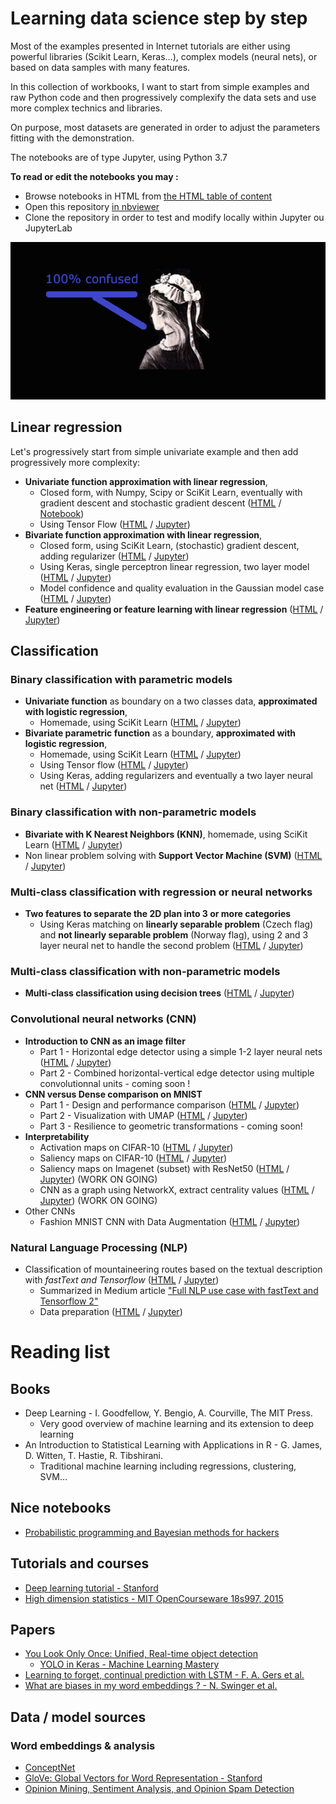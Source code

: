# Learning data science step by step

Most of the examples presented in Internet tutorials are either using powerful libraries (Scikit Learn, Keras...), complex models (neural nets), or based on data samples with many features.

In this collection of workbooks, I want to start from simple examples and raw Python code and then progressively complexify the data sets and use more complex technics and libraries.

On purpose, most datasets are generated in order to adjust the parameters fitting with the demonstration.

The notebooks are of type Jupyter, using Python 3.7

__To read or edit the notebooks you may :__
- Browse notebooks in HTML from [the HTML table of content](https://tonio73.github.io/data-science/)
- Open this repository [in nbviewer](https://nbviewer.jupyter.org/github/tonio73/data-science/tree/master/)
- Clone the repository in order to test and modify locally within Jupyter ou JupyterLab

![Do not get confused](assets/Confused_640.png)

## Linear regression

Let's progressively start from simple univariate example and then add progressively more complexity:
- __Univariate function approximation with linear regression__, 
  - Closed form, with Numpy, Scipy or SciKit Learn, eventually with gradient descent and stochastic gradient descent ([HTML](linear/LinearRegressionUnivariate.html) / [Notebook](linear/LinearRegressionUnivariate.ipynb))
  - Using Tensor Flow ([HTML](linear/LinearRegressionUnivariate-TensorFlow.html) / [Jupyter](linear/LinearRegressionUnivariate-TensorFlow.ipynb))
- __Bivariate function approximation with linear regression__, 
  - Closed form, using SciKit Learn, (stochastic) gradient descent, adding regularizer ([HTML](linear/LinearRegressionBivariate.html) / [Jupyter](linear/LinearRegressionBivariate.ipynb))
  - Using Keras, single perceptron linear regression, two layer model ([HTML](linear/LinearRegressionBivariate-Keras.html) / [Jupyter](linear/LinearRegressionBivariate-Keras.ipynb)) 
  - Model confidence and quality evaluation in the Gaussian model case ([HTML](linear/LinearRegressionBivariateQuality.html) / [Jupyter](linear/LinearRegressionBivariateQuality.ipynb))
- __Feature engineering or feature learning with linear regression__ ([HTML](linear/LinearRegressionFeatureEngineering-Keras.html) / [Jupyter](linear/LinearRegressionFeatureEngineering-Keras.ipynb))

## Classification

### Binary classification with parametric models

- __Univariate function__ as boundary on a two classes data, __approximated with logistic regression__, 
  - Homemade, using SciKit Learn ([HTML](classification/ClassificationContinuousSingleFeature.html) / [Jupyter](classification/ClassificationContinuousSingleFeature.ipynb))
- __Bivariate parametric function__ as a boundary, __approximated with logistic regression__, 
  - Homemade, using SciKit Learn ([HTML](classification/ClassificationContinuous2Features.html) / [Jupyter](classification/ClassificationContinuous2Features.ipynb))
  - Using Tensor flow ([HTML](classification/ClassificationContinuous2Features-TensorFlow.html) / [Jupyter](classification/ClassificationContinuous2Features-TensorFlow.ipynb))
  - Using Keras, adding regularizers and eventually a two layer neural net ([HTML](classification/ClassificationContinuous2Features-Keras.html) / [Jupyter](classification/ClassificationContinuous2Features-Keras.ipynb))
  
### Binary classification with non-parametric models

- __Bivariate with K Nearest Neighbors (KNN)__, homemade, using SciKit Learn ([HTML](classification/ClassificationContinuous2Features-KNN.html) / [Jupyter](classification/ClassificationContinuous2Features-KNN.ipynb))
- Non linear problem solving with __Support Vector Machine (SVM)__ ([HTML](classification/ClassificationSVM.html) / [Jupyter](classification/ClassificationSVM.ipynb))

### Multi-class classification with regression or neural networks

- __Two features to separate the 2D plan into 3 or more categories__
  - Using Keras matching on __linearly separable problem__ (Czech flag) and __not linearly separable problem__ (Norway flag), using 2 and 3 layer neural net to handle the second problem ([HTML](classification/ClassificationMulti2Features-Keras.html) / [Jupyter](classification/ClassificationMulti2Features-Keras.ipynb))
  
### Multi-class classification with non-parametric models 

- __Multi-class classification using decision trees__ ([HTML](classification/ClassificationMulti2Features-Tree.html) / [Jupyter](classification/ClassificationMulti2Features-Tree.ipynb))

### Convolutional neural networks (CNN)

- __Introduction to CNN as an image filter__
    - Part 1 - Horizontal edge detector using a simple 1-2 layer neural nets ([HTML](cnn/CnnEdgeDetection-Keras-Part1.html) / [Jupyter](cnn/CnnEdgeDetection-Keras-Part1.ipynb))
    - Part 2 - Combined horizontal-vertical edge detector using multiple convolutionnal units - coming soon !
- __CNN versus Dense comparison on MNIST__
    - Part 1 - Design and performance comparison ([HTML](cnn/CnnVsDense-Part1.html) / [Jupyter](cnn/CnnVsDense-Part1.ipynb))
    - Part 2 - Visualization with UMAP ([HTML](cnn/CnnVsDense-Part2-Visualization.html) / [Jupyter](cnn/CnnVsDense-Part2-Visualization.ipynb))
    - Part 3 - Resilience to geometric transformations - coming soon!
- **Interpretability**
    - Activation maps on CIFAR-10 ([HTML](cnn/CnnVisualization-1-Activations.html) / [Jupyter](cnn/CnnVisualization-1-Activations.ipynb))
    - Saliency maps on CIFAR-10 ([HTML](cnn/CnnVisualization-2-SaliencyMaps.html) / [Jupyter](cnn/CnnVisualization-2-SaliencyMaps.ipynb))
    - Saliency maps on Imagenet (subset) with ResNet50 ([HTML](cnn/CnnVisualization-3-ResNet.html) / [Jupyter](cnn/CnnVisualization-3-ResNet.ipynb)) (WORK ON GOING)
    - CNN as a graph using NetworkX, extract centrality values ([HTML](cnn/CnnVisualization-5-Graph.html) / [Jupyter](cnn/CnnVisualization-5-Graph.ipynb)) (WORK ON GOING)
- Other CNNs
    - Fashion MNIST CNN with Data Augmentation ([HTML](cnn/CnnMnistFashion-Keras.html) / [Jupyter](cnn/CnnMnistFashion-Keras.ipynb))

### Natural Language Processing (NLP)

- Classification of mountaineering routes based on the textual description with *fastText and Tensorflow* ([HTML](nlp/C2C_Fasttext-Tensorflow.ipynb) / [Jupyter](nlp/C2C_Fasttext-Tensorflow.ipynb))
  - Summarized in Medium article ["Full NLP use case with fastText and Tensorflow 2"](https://towardsdatascience.com/full-nlp-use-case-with-fasttext-and-tensorflow-2-748381879e33[)
  - Data preparation ([HTML](nlp/DownloadC2cRoutes.ipynb) / [Jupyter](nlp/DownloadC2cRoutes.ipynb))

# Reading list

## Books

- Deep Learning - I. Goodfellow, Y. Bengio, A. Courville, The MIT Press. 
    - Very good overview of machine learning and its extension to deep learning
- An Introduction to Statistical Learning with Applications in R - G. James, D. Witten, T. Hastie, R. Tibshirani. 
    - Traditional machine learning including regressions, clustering, SVM...

## Nice notebooks

- [Probabilistic programming and Bayesian methods for hackers](https://github.com/CamDavidsonPilon/Probabilistic-Programming-and-Bayesian-Methods-for-Hackers)

## Tutorials and courses

- [Deep learning tutorial - Stanford](http://ufldl.stanford.edu/tutorial/)
- [High dimension statistics - MIT OpenCourseware 18s997, 2015](https://ocw.mit.edu/courses/mathematics/18-s997-high-dimensional-statistics-spring-2015/lecture-notes/)

## Papers

- [You Look Only Once: Unified, Real-time object detection](https://pjreddie.com/media/files/papers/yolo_1.pdf)
  - [YOLO in Keras - Machine Learning Mastery](https://machinelearningmastery.com/how-to-perform-object-detection-with-yolov3-in-keras/)
- [Learning to forget, continual prediction with LSTM - F. A. Gers et al.](http://citeseerx.ist.psu.edu/viewdoc/download?doi=10.1.1.55.5709&rep=rep1&type=pdf)
- [What are biases in my word embeddings ? - N. Swinger et al.](https://arxiv.org/pdf/1812.08769.pdf)
  
## Data / model sources

### Word embeddings & analysis

- [ConceptNet](http://www.conceptnet.io/)
- [GloVe: Global Vectors for Word Representation - Stanford](https://nlp.stanford.edu/projects/glove/)
- [Opinion Mining, Sentiment Analysis, and Opinion Spam Detection](https://www.cs.uic.edu/~liub/FBS/sentiment-analysis.html)

